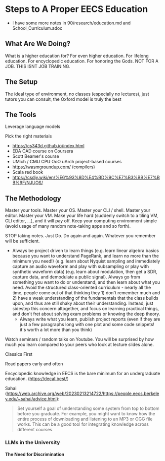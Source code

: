 # Steps to A Proper EECS Education

- I have some more notes in 90/research/education.md and School_Curriculum.adoc

## What Are We Doing?

What is a higher education for? For even higher education. For lifelong education. For encyclopedic education. For honoring the Gods. NOT FOR A JOB. THIS ISNT JOB TRAINING.

## The Setup

The ideal type of environment, no classes (especially no lectures), just tutors you can consult, the Oxford model is truly the best

## The Tools

Leverage language models

Pick the right materials

- https://cs343d.github.io/index.html
- EDA CAD course on Coursera
- Scott Beamer's course
- UMich / CMU CPU OoO uArch project-based courses
- https://wasmgroundup.com/ (compilers)
- Scala red book
- https://csdiy.wiki/en/%E6%93%8D%E4%BD%9C%E7%B3%BB%E7%BB%9F/NJUOS/

## The Methodology

Master your tools. Master your OS. Master your CLI / shell. Master your editor. Master your VM. Make your life hard (suddenly switch to a tiling VM, CLI editor, ...), and it will pay off. Keep your computing environment simple (avoid usage of many random note-taking apps and so forth).

STOP taking notes. Just Do. Do again and again. Whatever you remember will be sufficient.

- Always be project driven to learn things (e.g. learn linear algebra basics because you want to understand PageRank, and learn no more than the minimum you need!) (e.g. learn about Nyquist sampling and immediately capture an audio waveform and play with subsampling or play with synthetic waveform data) (e.g. learn about modulation, then get a SDR, capture data, and demodulate a public signal). Always go from something you want to do or understand, and then learn about what you need. Avoid the structured class-oriented curriculum - nearly all the time, people come out of that thinking they 1) don't remember much and 2) have a weak understanding of the fundamentals that the class builds upon, and thus are still shaky about their understanding. Instead, just sidestep this concern altogether, and focus on learning practical things, and don't fret about solving exam problems or knowing the deep theory.
  - Always write what you learn, publish project reports (even if they are just a few paragraphs long with one plot and some code snippets! it's worth a lot more than you think)

Watch seminars / random talks on Youtube. You will be surprised by how much you learn compared to your peers who look at lecture slides alone.

Classics First

Read papers early and often


Encyclopedic knowledge in EECS is the bare minimum for an undergraduate education. (https://decal.best/)

Sahai (https://web.archive.org/web/20230213214722/https://people.eecs.berkeley.edu/~sahai/advice.html):

> Set yourself a goal of understanding some system from top to bottom before you graduate. For example, you might want to know how the entire process of downloading and listening to an MP3 or OGG file works. This can be a good tool for integrating knowledge across different courses


### LLMs in the University

#### The Need for Discrimination

